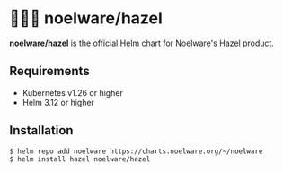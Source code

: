 # 🐻‍❄️🔮 noelware/hazel
**noelware/hazel** is the official Helm chart for Noelware's [Hazel](https://noelware.org/hazel) product.

## Requirements
* Kubernetes v1.26 or higher
* Helm 3.12 or higher

## Installation
```shell
$ helm repo add noelware https://charts.noelware.org/~/noelware
$ helm install hazel noelware/hazel
```
